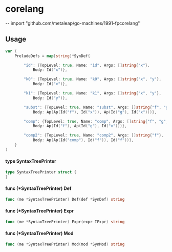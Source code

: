 # corelang
--
    import "github.com/metaleap/go-machines/1991-fpcorelang"


## Usage

```go
var (
	PreludeDefs = map[string]*SynDef{

		"id": {TopLevel: true, Name: "id", Args: []string{"x"},
			Body: Id("x")},

		"k0": {TopLevel: true, Name: "k0", Args: []string{"x", "y"},
			Body: Id("x")},

		"k1": {TopLevel: true, Name: "k1", Args: []string{"x", "y"},
			Body: Id("y")},

		"subst": {TopLevel: true, Name: "subst", Args: []string{"f", "g", "x"},
			Body: Ap(Ap(Id("f"), Id("x")), Ap(Id("g"), Id("x")))},

		"comp": {TopLevel: true, Name: "comp", Args: []string{"f", "g", "x"},
			Body: Ap(Id("f"), Ap(Id("g"), Id("x")))},

		"comp2": {TopLevel: true, Name: "comp2", Args: []string{"f"},
			Body: Ap(Ap(Id("comp"), Id("f")), Id("f"))},
	}
)
```

#### type SyntaxTreePrinter

```go
type SyntaxTreePrinter struct {
}
```


#### func (*SyntaxTreePrinter) Def

```go
func (me *SyntaxTreePrinter) Def(def *SynDef) string
```

#### func (*SyntaxTreePrinter) Expr

```go
func (me *SyntaxTreePrinter) Expr(expr IExpr) string
```

#### func (*SyntaxTreePrinter) Mod

```go
func (me *SyntaxTreePrinter) Mod(mod *SynMod) string
```

